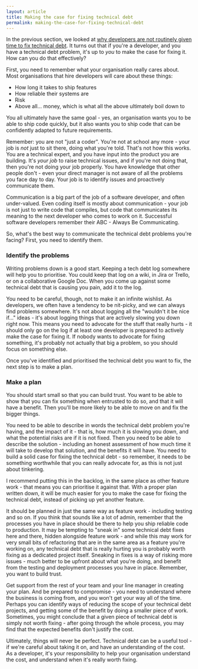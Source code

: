 ```yaml
---
layout: article
title: Making the case for fixing technical debt
permalink: making-the-case-for-fixing-technical-debt
---
```


In the previous section, we looked at [why developers are not routinely given time to fix technical debt](why-developers-dont-get-time-to-fix-technical-debt). It turns out that if you're a developer, and you have a technical debt problem, it's up to _you_ to make the case for fixing it. How can you do that effectively?

First, you need to remember what your organisation really cares about. Most organisations that hire developers will care about these things:

- How long it takes to ship features
- How reliable their systems are
- Risk
- Above all... money, which is what all the above ultimately boil down to

You all ultimately have the same goal - yes, an organisation wants you to be able to ship code quickly, but it also wants you to ship code that can be confidently adapted to future requirements.

Remember: you are not "just a coder". You're not at school any more - your job is _not_ just to sit there, doing what you're told. That's not how this works. You are a technical expert, and you have input into the product you are building. It's _your job_ to raise technical issues, and if you're not doing that, then you're not doing your job properly. You have knowledge that other people don't - even your direct manager is not aware of all the problems you face day to day. Your job is to identify issues and proactively communicate them.

Communication is a big part of the job of a software developer, and often under-valued. Even coding itself is mostly about communication - your job is not just to write code that compiles, but code that communicates its meaning to the next developer who comes to work on it. Successful software developers remember their ABC - Always Be Communicating.

So, what's the best way to communicate the technical debt problems you're facing? First, you need to identify them.

### Identify the problems

Writing problems down is a good start. Keeping a tech debt log somewhere will help you to prioritise. You could keep that log on a wiki, in Jira or Trello, or on a collaborative Google Doc. When you come up against some technical debt that is causing you pain, add it to the log.

You need to be careful, though, not to make it an infinite wishlist. As developers, we often have a tendency to be nit-picky, and we can always find problems somewhere. It's not about logging all the "wouldn't it be nice if..." ideas - it's about logging things that are actively slowing you down right now. This means you need to advocate for the stuff that really hurts - it should only go on the log if at least one developer is prepared to actively make the case for fixing it. If nobody wants to advocate for fixing something, it's probably not actually that big a problem, so you should focus on something else.

Once you've identified and prioritised the technical debt you want to fix, the next step is to make a plan.

### Make a plan

You should start small so that you can build trust. You want to be able to show that you can fix something when entrusted to do so, and that it will have a benefit. Then you'll be more likely to be able to move on and fix the bigger things.

You need to be able to describe in words the technical debt problem you're having, and the impact of it - that is, how much it is slowing you down, and what the potential risks are if it is not fixed. Then you need to be able to describe the solution - including an honest assessment of how much time it will take to develop that solution, and the benefits it will have. You need to build a solid case for fixing the technical debt - so remember, it needs to be something worthwhile that you can really advocate for, as this is not just about tinkering.

I recommend putting this in the backlog, in the same place as other feature work - that means you can prioritise it against that. With a proper plan written down, it will be much easier for you to make the case for fixing the technical debt, instead of picking up yet another feature.

It should be planned in just the same way as feature work - including testing and so on. If you think that sounds like a lot of admin, remember that the processes you have in place should be there to help you ship reliable code to production. It may be tempting to "sneak in" some technical debt fixes here and there, hidden alongside feature work - and while this may work for very small bits of refactoring that are in the same area as a feature you're working on, any technical debt that is really hurting you is probably worth fixing as a dedicated project itself. Sneaking in fixes is a way of risking more issues - much better to be upfront about what you're doing, and benefit from the testing and deployment processes you have in place. Remember, you want to build trust.

Get support from the rest of your team and your line manager in creating your plan. And be prepared to compromise - you need to understand where the business is coming from, and you won't get your way all of the time. Perhaps you can identify ways of reducing the scope of your technical debt projects, and getting some of the benefit by doing a smaller piece of work. Sometimes, you might conclude that a given piece of technical debt is simply not worth fixing - after going through the whole process, you may find that the expected benefits don't justify the cost.

Ultimately, things will never be perfect. Technical debt can be a useful tool - if we're careful about taking it on, and have an understanding of the cost. As a developer, it's your responsibility to help your organisation understand the cost, and understand when it's really worth fixing.